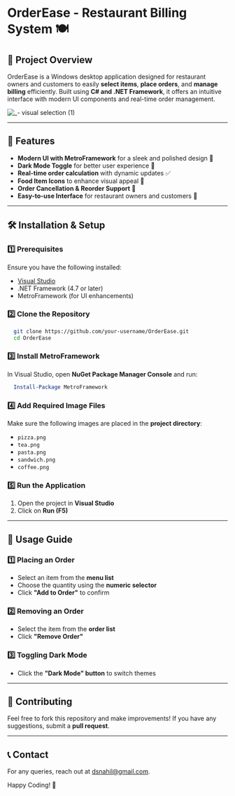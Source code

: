 # OrderEase - Restaurant Billing System 🍽️

## 📌 Project Overview
OrderEase is a Windows desktop application designed for restaurant owners and customers to easily **select items**, **place orders**, and **manage billing** efficiently. Built using **C# and .NET Framework**, it offers an intuitive interface with modern UI components and real-time order management.

![_- visual selection (1)](https://github.com/user-attachments/assets/ebe16643-0acf-4e44-b5c5-faa27494223d)

---
## 🚀 Features
- **Modern UI with MetroFramework** for a sleek and polished design 🎨
- **Dark Mode Toggle** for better user experience 🌙
- **Real-time order calculation** with dynamic updates ✅
- **Food Item Icons** to enhance visual appeal 🍕
- **Order Cancellation & Reorder Support** 🔄
- **Easy-to-use Interface** for restaurant owners and customers 🏨

---
## 🛠 Installation & Setup
### **1️⃣ Prerequisites**
Ensure you have the following installed:
- [Visual Studio](https://visualstudio.microsoft.com/)
- .NET Framework (4.7 or later)
- MetroFramework (for UI enhancements)
  
### **2️⃣ Clone the Repository**
```bash
  git clone https://github.com/your-username/OrderEase.git
  cd OrderEase
```

### **3️⃣ Install MetroFramework**
In Visual Studio, open **NuGet Package Manager Console** and run:
```powershell
  Install-Package MetroFramework
```

### **4️⃣ Add Required Image Files**
Make sure the following images are placed in the **project directory**:
- `pizza.png`
- `tea.png`
- `pasta.png`
- `sandwich.png`
- `coffee.png`

### **5️⃣ Run the Application**
1. Open the project in **Visual Studio**
2. Click on **Run (F5)**
---
## 📖 Usage Guide
### **1️⃣ Placing an Order**
- Select an item from the **menu list**
- Choose the quantity using the **numeric selector**
- Click **"Add to Order"** to confirm

### **2️⃣ Removing an Order**
- Select the item from the **order list**
- Click **"Remove Order"**

### **3️⃣ Toggling Dark Mode**
- Click the **"Dark Mode" button** to switch themes

---
## 📌 Contributing
Feel free to fork this repository and make improvements! If you have any suggestions, submit a **pull request**.

---
## 📞 Contact
For any queries, reach out at [dsnahil@gmail.com](mailto:dsnahil@gmail.com).

Happy Coding! 🚀
